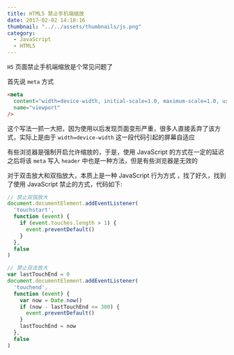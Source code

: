 ```yaml
---
title: HTML5 禁止手机端缩放
date: 2017-02-02 14:18:16
thumbnail: "../../assets/thumbnails/js.png"
category:
  - JavaScript
  - HTML5
---
```


`H5` 页面禁止手机端缩放是个常见问题了

首先说 `meta` 方式

```html
<meta
  content="width=device-width, initial-scale=1.0, maximum-scale=1.0, user-scalable=0;"
  name="viewport"
/>
```

这个写法一抓一大把，因为使用以后发现页面变形严重，很多人直接丢弃了该方式，实际上是由于 `width=device-width` 这一段代码引起的屏幕自适应

有些浏览器是强制开启允许缩放的，于是，使用 JavaScript 的方式在一定的延迟之后将该 `meta` 写入 `header` 中也是一种方法，但是有些浏览器是无效的

对于双击放大和双指放大，本质上是一种 JavaScript 行为方式 ，找了好久，找到了使用 JavaScript 禁止的方式，代码如下:

```js
// 禁止双指放大
document.documentElement.addEventListener(
  'touchstart',
  function (event) {
    if (event.touches.length > 1) {
      event.preventDefault()
    }
  },
  false
)

// 禁止双击放大
var lastTouchEnd = 0
document.documentElement.addEventListener(
  'touchend',
  function (event) {
    var now = Date.now()
    if (now - lastTouchEnd <= 300) {
      event.preventDefault()
    }
    lastTouchEnd = now
  },
  false
)
```
